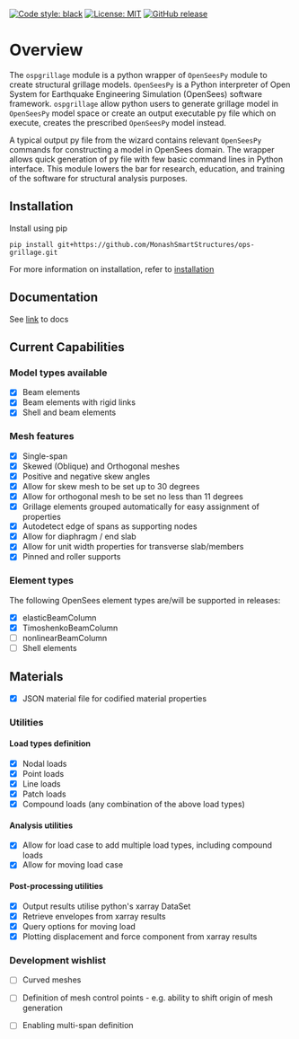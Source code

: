 [![Code style: black](https://img.shields.io/badge/code%20style-black-000000.svg)](https://github.com/psf/black)
[![License: MIT](https://img.shields.io/badge/License-MIT-yellow.svg)](https://opensource.org/licenses/MIT)
[![GitHub release](https://img.shields.io/github/release/Naereen/StrapDown.js.svg)](https://GitHub.com/Naereen/StrapDown.js/releases/)


# Overview

The `ospgrillage` module is a python wrapper of ```OpenSeesPy``` module  to create structural grillage models. ```OpenSeesPy``` 
is a Python interpreter of Open System for Earthquake Engineering Simulation (OpenSees) software framework.
`ospgrillage` allow python users to generate grillage model in ```OpenSeesPy``` model space or create an output executable py file 
which on execute, creates the prescribed ```OpenSeesPy``` model instead.

A typical output py file from the wizard contains relevant ```OpenSeesPy``` commands for constructing a 
model in OpenSees domain. The wrapper allows quick generation of py file with few basic command lines in Python 
interface. This module lowers the bar for research, education, and training of the software for structural
analysis purposes.

## Installation

Install using pip

    pip install git+https://github.com/MonashSmartStructures/ops-grillage.git

    
For more information on installation, refer to [installation](https://monashsmartstructures.github.io/ospgrillage/rst/Installation.html)


## Documentation

See [link](https://monashsmartstructures.github.io/ospgrillage/index.html) to docs

## Current Capabilities

### Model types available
- [x] Beam elements
- [x] Beam elements with rigid links
- [x] Shell and beam elements

### Mesh features
- [x] Single-span
- [x] Skewed (Oblique) and Orthogonal meshes
- [x] Positive and negative skew angles
- [x] Allow for skew mesh to be set up to 30 degrees
- [x] Allow for orthogonal mesh to be set no less than 11 degrees
- [x] Grillage elements grouped automatically for easy assignment of properties
- [x] Autodetect edge of spans as supporting nodes
- [x] Allow for diaphragm / end slab
- [x] Allow for unit width properties for transverse slab/members
- [x] Pinned and roller supports

### Element types
The following OpenSees element types are/will be supported in releases:
- [x] elasticBeamColumn
- [x] TimoshenkoBeamColumn  
- [ ] nonlinearBeamColumn
- [ ] Shell elements

## Materials
- [x] JSON material file for codified material properties


### Utilities
#### Load types definition
- [x] Nodal loads
- [x] Point loads
- [x] Line loads
- [x] Patch loads
- [x] Compound loads (any combination of the above load types) 

#### Analysis utilities
- [x] Allow for load case to add multiple load types, including compound loads
- [x] Allow for moving load case

#### Post-processing utilities
- [x] Output results utilise python's xarray DataSet
- [x] Retrieve envelopes from xarray results
- [x] Query options for moving load 
- [x] Plotting displacement and force component from xarray results

### Development wishlist
- [ ] Curved meshes
- [ ] Definition of mesh control points - e.g. ability to shift origin of mesh generation
- [ ] Enabling multi-span definition 



